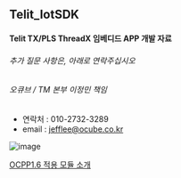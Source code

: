## Telit_IotSDK

####  Telit TX/PLS ThreadX 임베디드 APP 개발 자료 



######  추가 질문 사항은, 아래로 연락주십시오

###### 오큐브 / TM 본부 이정민 책임 

  - 연락처 : 010-2732-3289 
  - email : jefflee@ocube.co.kr
    
![image](https://github.com/jefflee2022/Telit_IotSDK/assets/121525685/bdd4bd41-53bf-4086-9053-1a87124c4be1)




[OCPP1.6 적용 모듈 소개](https://www.datanet.co.kr/news/articleView.html?idxno=185150)
